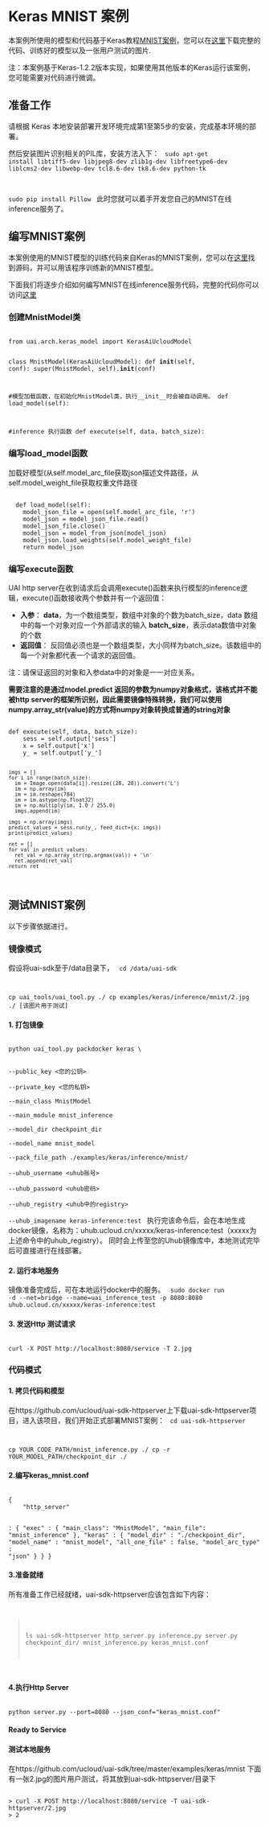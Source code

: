 

# Keras MNIST 案例
本案例所使用的模型和代码基于Keras教程[MNIST案例](https://keras.io/getting-started/sequential-model-guide/#examples)，您可以在[这里](https://github.com/ucloud/uai-sdk/blob/master/examples/keras/mnist/)下载完整的代码、训练好的模型以及一张用户测试的图片.

注：本案例基于Keras-1.2.2版本实现，如果使用其他版本的Keras运行该案例，您可能需要对代码进行微调。

## 准备工作
请根据 Keras 本地安装部署开发环境[](ai/uai-inference/guide/keras/local)完成第1至第5步的安装，完成基本环境的部署。

然后安装图片识别相关的PIL库，安装方法入下：
<code>
sudo apt-get install libtiff5-dev libjpeg8-dev zlib1g-dev libfreetype6-dev liblcms2-dev libwebp-dev tcl8.6-dev tk8.6-dev python-tk

sudo pip install Pillow
</code>
此时您就可以着手开发您自己的MNIST在线inference服务了。

## 编写MNIST案例
本案例使用的MNIST模型的训练代码来自Keras的MNIST案例，您可以在[这里](https://github.com/kurapan/CNN-MNIST/blob/master/src/mnist_keras.py)找到源码，并可以用该程序训练新的MNIST模型。

下面我们将逐步介绍如何编写MNIST在线inference服务代码，完整的代码你可以访问[这里](https://github.com/ucloud/uai-sdk/blob/master/examples/keras/inference/mnist/mnist_inference.py)

### 创建MnistModel类

<code>
from uai.arch.keras_model import KerasAiUcloudModel

class MnistModel(KerasAiUcloudModel):
  def __init__(self, conf):
   super(MnistModel, self).__init__(conf)

  #模型加载函数，在初始化MnistModel类，执行__init__时会被自动调用。
  def load_model(self):

  #inference 执行函数
  def execute(self, data, batch_size):
</code>

### 编写load_model函数
加载好模型(从self.model\_arc\_file获取json描述文件路径，从self.model\_weight\_file获取权重文件路径

<code>
  def load_model(self):
    model_json_file = open(self.model_arc_file, 'r')
    model_json = model_json_file.read()
    model_json_file.close()
    model_json = model_from_json(model_json)
    model_json.load_weights(self.model_weight_file)
    return model_json
</code>

### 编写execute函数
UAI http server在收到请求后会调用execute()函数来执行模型的inference逻辑，execute()函数接收两个参数并有一个返回值：

- **入参**：
**data**，为一个数组类型，数组中对象的个数为batch\_size，data 数组中的每一个对象对应一个外部请求的输入 
**batch\_size**，表示data数值中对象的个数 
- **返回值**：
反回值必须也是一个数组类型，大小同样为batch\_size。该数组中的每一个对象都代表一个请求的返回值。

注：请保证返回的对象和入参data中的对象是一一对应关系。

**需要注意的是通过model.predict 返回的参数为numpy对象格式，该格式并不能被http server的框架所识别，因此需要镜像特殊转换，我们可以使用numpy.array\_str(value)的方式将numpy对象转换成普通的string对象**

<code>
def execute(self, data, batch_size):
    sess = self.output['sess']
    x = self.output['x']
    y_ = self.output['y_']

    imgs = []
    for i in range(batch_size):
      im = Image.open(data[i]).resize((28, 28)).convert('L')
      im = np.array(im)
      im = im.reshape(784)
      im = im.astype(np.float32)
      im = np.multiply(im, 1.0 / 255.0)
      imgs.append(im)
    
    imgs = np.array(imgs)
    predict_values = sess.run(y_, feed_dict={x: imgs})
    print(predict_values)
    
    ret = []
    for val in predict_values:
      ret_val = np.array_str(np.argmax(val)) + '\n'
      ret.append(ret_val)
    return ret
</code>

## 测试MNIST案例
以下步骤依据[](ai/uai-inference/guide/keras/test)进行。

### 镜像模式
假设将uai-sdk至于/data目录下，
<code>
cd /data/uai-sdk

cp uai_tools/uai_tool.py ./
cp examples/keras/inference/mnist/2.jpg ./  [该图片用于测试]
</code>

#### 1. 打包镜像
<code>
python uai_tool.py packdocker keras \

--public_key <您的公钥>  \
--private_key <您的私钥>  \
--main_class MnistModel  \
--main_module mnist_inference  \
--model_dir checkpoint_dir  \
--model_name mnist_model  \
--pack_file_path ./examples/keras/inference/mnist/  \
--uhub_username <uhub账号> \
--uhub_password <uhub密码> \
--uhub_registry <uhub中的registry> \
--uhub_imagename keras-inference:test
</code>
执行完该命令后，会在本地生成docker镜像，名称为：uhub.ucloud.cn/xxxxx/keras-inference:test（xxxxx为上述命令中的uhub_registry）。
同时会上传至您的Uhub镜像库中，本地测试完毕后可直接进行在线部署。

#### 2. 运行本地服务
镜像准备完成后，可在本地运行docker中的服务。
<code>
sudo docker run -d --net=bridge --name=uai_inference_test -p 8080:8080 uhub.ucloud.cn/xxxxx/keras-inference:test
</code>

#### 3. 发送Http 测试请求
<code>
curl -X POST http://localhost:8080/service -T 2.jpg
</code>

### 代码模式
#### 1. 拷贝代码和模型
在https://github.com/ucloud/uai-sdk-httpserver上下载uai-sdk-httpserver项目，进入该项目，我们开始正式部署MNIST案例：
<code>
cd uai-sdk-httpserver

cp YOUR_CODE_PATH/mnist_inference.py ./
cp -r YOUR_MODEL_PATH/checkpoint_dir ./
</code>

#### 2.编写keras_mnist.conf

<code>
{
    "http_server"

 : {
        "exec" : {
            "main_class": "MnistModel",
            "main_file": "mnist_inference"
        },
        "keras" : {
            "model_dir" : "./checkpoint_dir",
            "model_name" : "mnist_model",
            "all_one_file" : false,
            "model_arc_type" : "json"
        }
    }
}
</code>

#### 3.准备就绪
所有准备工作已经就绪，uai-sdk-httpserver应该包含如下内容：
<code>

> ls uai-sdk-httpserver
> http_server.py inference.py server.py checkpoint_dir/ mnist_inference.py keras_mnist.conf
</code>

#### 4.执行Http Server

<code>
python server.py --port=8080 --json_conf="keras_mnist.conf"
</code>

#### Ready to Service

#### 测试本地服务
在https://github.com/ucloud/uai-sdk/tree/master/examples/keras/mnist 下面有一张2.jpg的图片用户测试，将其放到uai-sdk-httpserver/目录下

<code>
> curl -X POST http://localhost:8080/service -T uai-sdk-httpserver/2.jpg
> 2
</code>

